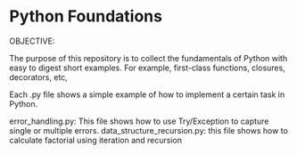 # Python Foundations

OBJECTIVE:

The purpose of this repository is to collect the fundamentals of Python with easy to digest short examples. For example, first-class functions, closures, decorators, etc,

Each .py file shows a simple example of how to implement a certain task in Python.

error_handling.py: This file shows how to use Try/Exception to capture single or multiple errors.
data_structure_recursion.py: this file shows how to calculate factorial using iteration and recursion
